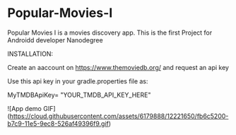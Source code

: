 # Popular-Movies-I
Popular Movies I is a movies discovery app. This is the first Project for Androidd developer Nanodegree

INSTALLATION:

Create an aaccount on https://www.themoviedb.org/  and request an api key

Use this api key in your gradle.properties file as:

MyTMDBApiKey= "YOUR_TMDB_API_KEY_HERE"

![App demo GIF] (https://cloud.githubusercontent.com/assets/6179888/12221650/fb6c5200-b7c9-11e5-9ec8-526af49396f9.gif)
